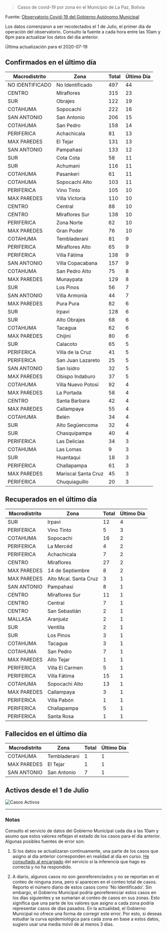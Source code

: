 > Casos de covid-19 por zona en el Municipio de La Paz, Bolivia

Fuente: [Observatorio Covid-19 del Gobierno Autónomo Municipal](http://observatoriocovid19.lapaz.bo/observatorio/index.php/datos-abiertos-covid)

Los datos comenzaron a ser recolectados el 1 de Julio, el primer día de operación del observatorio. Consulto la fuente a cada hora entre las 10am y 6pm para actualizar los datos del día anterior.

Última actualización para el 2020-07-19

## Confirmados en el último día

| Macrodistrito   | Zona                |   Total |   Último Día |
|-----------------|---------------------|---------|--------------|
| NO IDENTIFICADO | No Identificado     |     497 |           44 |
| CENTRO          | Miraflores          |     315 |           23 |
| SUR             | Obrajes             |     122 |           19 |
| COTAHUMA        | Sopocachi           |     222 |           16 |
| SAN ANTONIO     | San Antonio         |     206 |           15 |
| COTAHUMA        | San Pedro           |     158 |           14 |
| PERIFERICA      | Achachicala         |      81 |           13 |
| MAX PAREDES     | El Tejar            |     131 |           13 |
| SAN ANTONIO     | Pampahasi           |     133 |           12 |
| SUR             | Cota Cota           |      58 |           11 |
| SUR             | Achumani            |     116 |           11 |
| COTAHUMA        | Pasankeri           |      61 |           11 |
| COTAHUMA        | Sopocachi Alto      |     103 |           11 |
| PERIFERICA      | Vino Tinto          |     105 |           10 |
| MAX PAREDES     | Villa Victoria      |     110 |           10 |
| CENTRO          | Central             |      88 |           10 |
| CENTRO          | Miraflores Sur      |     138 |           10 |
| PERIFERICA      | Zona Norte          |      62 |           10 |
| MAX PAREDES     | Gran Poder          |      76 |           10 |
| COTAHUMA        | Tembladerani        |      81 |            9 |
| PERIFERICA      | Miraflores Alto     |      65 |            9 |
| PERIFERICA      | Villa Fátima        |     138 |            9 |
| SAN ANTONIO     | Villa Copacabana    |     157 |            9 |
| COTAHUMA        | San Pedro Alto      |      75 |            8 |
| MAX PAREDES     | Munaypata           |     129 |            8 |
| SUR             | Los Pinos           |      56 |            7 |
| SAN ANTONIO     | Villa Armonía       |      44 |            7 |
| MAX PAREDES     | Pura Pura           |      82 |            6 |
| SUR             | Irpavi              |     128 |            6 |
| SUR             | Alto Obrajes        |      68 |            6 |
| COTAHUMA        | Tacagua             |      62 |            6 |
| MAX PAREDES     | Chijini             |      80 |            6 |
| SUR             | Calacoto            |      65 |            5 |
| PERIFERICA      | Villa de la Cruz    |      41 |            5 |
| PERIFERICA      | San Juan Lazareto   |      25 |            5 |
| SAN ANTONIO     | San Isidro          |      32 |            5 |
| MAX PAREDES     | Obispo Indaburo     |      37 |            5 |
| COTAHUMA        | Villa Nuevo Potosí  |      92 |            4 |
| MAX PAREDES     | La Portada          |      58 |            4 |
| CENTRO          | Santa Barbara       |      42 |            4 |
| MAX PAREDES     | Callampaya          |      55 |            4 |
| COTAHUMA        | Belén               |      34 |            4 |
| SUR             | Alto Següencoma     |      32 |            4 |
| SUR             | Chasquipampa        |      40 |            4 |
| PERIFERICA      | Las Delicias        |      34 |            3 |
| COTAHUMA        | Las Lomas           |       9 |            3 |
| SUR             | Huantaqui           |      18 |            3 |
| PERIFERICA      | Challapampa         |      61 |            3 |
| MAX PAREDES     | Mariscal Santa Cruz |      45 |            3 |
| PERIFERICA      | Chuquiaguillo       |      20 |            3 |

## Recuperados en el último día

| Macrodistrito   | Zona                  |   Total |   Último Día |
|-----------------|-----------------------|---------|--------------|
| SUR             | Irpavi                |      12 |            4 |
| PERIFERICA      | Vino Tinto            |       5 |            3 |
| COTAHUMA        | Sopocachi             |      16 |            2 |
| PERIFERICA      | La Mercéd             |       4 |            2 |
| PERIFERICA      | Achachicala           |       7 |            2 |
| CENTRO          | Miraflores            |      27 |            2 |
| MAX PAREDES     | 14 de Septiembre      |       8 |            2 |
| MAX PAREDES     | Alto Mcal. Santa Cruz |       3 |            1 |
| SAN ANTONIO     | Pampahasi             |       8 |            1 |
| CENTRO          | Miraflores Sur        |      11 |            1 |
| CENTRO          | Central               |       7 |            1 |
| CENTRO          | San Sebastián         |       2 |            1 |
| MALLASA         | Aranjuéz              |       2 |            1 |
| SUR             | Ventilla              |       2 |            1 |
| SUR             | Los Pinos             |       3 |            1 |
| COTAHUMA        | Tacagua               |       3 |            1 |
| COTAHUMA        | San Pedro             |       7 |            1 |
| MAX PAREDES     | Alto Tejar            |       1 |            1 |
| PERIFERICA      | Villa El Carmen       |       5 |            1 |
| PERIFERICA      | Villa Fátima          |      15 |            1 |
| COTAHUMA        | Sopocachi Alto        |      13 |            1 |
| MAX PAREDES     | Callampaya            |       3 |            1 |
| PERIFERICA      | Villa Pabón           |       1 |            1 |
| PERIFERICA      | Challapampa           |       5 |            1 |
| PERIFERICA      | Santa Rosa            |       1 |            1 |

## Fallecidos en el último día

| Macrodistrito   | Zona         |   Total |   Último Día |
|-----------------|--------------|---------|--------------|
| COTAHUMA        | Tembladerani |       1 |            1 |
| MAX PAREDES     | El Tejar     |       1 |            1 |
| SAN ANTONIO     | San Antonio  |       7 |            1 |

## Activos desde el 1 de Julio

![Casos Activos](activos.png)

---

### Notas

Consulto el servicio de datos del Gobierno Municipal cada día a las 10am y asumo que estos valores reflejan el estado de los casos para el día anterior. Algunas posibles fuentes de error son:

1. Si los datos se actualizaran contínuamente, una parte de los casos que asigno al día anterior corresponden en realidad al día en curso. [He consultado al encargado](https://twitter.com/mauforonda/status/1278727234765959168) del servicio si la inferencia que hago es correcta y no ha respondido.

2. A diario, algunos casos no son georeferenciados y no se reportan en el conteo de ninguna zona, pero sí aparecen en el conteo total de casos. Reporto el número diario de estos casos como 'No Identificado'.  Sin embargo, el Gobierno Municipal podría georeferenciar estos casos en los días siguientes y se sumarían al conteo de casos en sus zonas. Esto significa que una parte de los valores que asigno a cada zona podría representar casos de días pasados. En la actualidad, el Gobierno Municipal no ofrece una forma de corregir este error. Por esto, si deseas estudiar la curva epidemiológica para cada zona en base a estos datos, sugiero usar una media móvil de al menos 3 días.